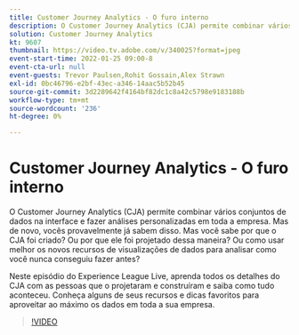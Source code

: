 ```yaml
---
title: Customer Journey Analytics - O furo interno
description: O Customer Journey Analytics (CJA) permite combinar vários conjuntos de dados na interface e fazer análises personalizadas em toda a empresa. Mas de novo, vocês provavelmente já sabem disso. Mas você sabe por que o CJA foi criado? Ou por que ele foi projetado dessa maneira? Ou como usar melhor os novos recursos de visualizações de dados para analisar como você nunca conseguiu fazer antes? Neste episódio do Experience League Live, aprenda todos os detalhes do CJA com as pessoas que o projetaram e construíram e saiba como tudo aconteceu. Conheça alguns de seus recursos e dicas favoritos para aproveitar ao máximo os dados em toda a sua empresa.
solution: Customer Journey Analytics
kt: 9607
thumbnail: https://video.tv.adobe.com/v/340025?format=jpeg
event-start-time: 2022-01-25 09:00-8
event-cta-url: null
event-guests: Trevor Paulsen,Rohit Gossain,Alex Strawn
exl-id: 0bc46796-e2bf-43ec-a346-14aac5b52b45
source-git-commit: 3d2289642f4164bf82dc1c8a42c5798e9183188b
workflow-type: tm+mt
source-wordcount: '236'
ht-degree: 0%

---
```


# Customer Journey Analytics - O furo interno

O Customer Journey Analytics (CJA) permite combinar vários conjuntos de dados na interface e fazer análises personalizadas em toda a empresa. Mas de novo, vocês provavelmente já sabem disso. Mas você sabe por que o CJA foi criado? Ou por que ele foi projetado dessa maneira? Ou como usar melhor os novos recursos de visualizações de dados para analisar como você nunca conseguiu fazer antes?

Neste episódio do Experience League Live, aprenda todos os detalhes do CJA com as pessoas que o projetaram e construíram e saiba como tudo aconteceu. Conheça alguns de seus recursos e dicas favoritos para aproveitar ao máximo os dados em toda a sua empresa.

>[!VIDEO](https://video.tv.adobe.com/v/340025/?quality=12&learn=on)

